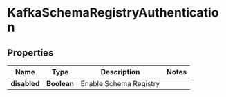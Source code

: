 # KafkaSchemaRegistryAuthentication

## Properties
Name | Type | Description | Notes
------------ | ------------- | ------------- | -------------
**disabled** | **Boolean** | Enable Schema Registry | 
